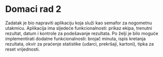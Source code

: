 # Domaci rad 2
Zadatak je bio napraviti aplikaciju koja služi kao semafor za nogometnu utakmicu. Aplikacija ima sljedeće funkcionalnosti: prikaz ekipa, trenutni rezultat, datum i kontrole za podešavanje rezultata.
Po želji je bilo moguće implementirati dodatne funkcionalnosti: brojač minuta, ispis kretanja rezultata, okvir za praćenje statistike (udarci, prekršaji, kartoni), tipka za reset vrijednosti.
